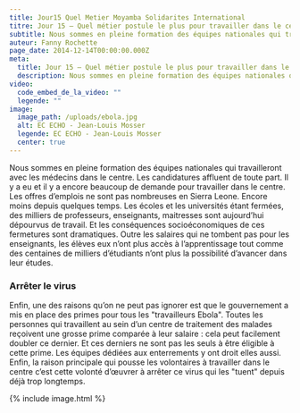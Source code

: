 ```yaml
---
title: Jour15 Quel Metier Moyamba Solidarites International
titre: Jour 15 – Quel métier postule le plus pour travailler dans le centre ?
subtitle: Nous sommes en pleine formation des équipes nationales qui travailleront avec les médecins dans le centre. Les candidatures affluent de toute part...
auteur: Fanny Rochette
page_date: 2014-12-14T00:00:00.000Z
meta:
  title: Jour 15 – Quel métier postule le plus pour travailler dans le centre ?
  description: Nous sommes en pleine formation des équipes nationales qui travailleront avec les médecins dans le centre. Les candidatures affluent de toute part...
video:
  code_embed_de_la_video: ""
  legende: ""
image:
  image_path: /uploads/ebola.jpg
  alt: EC ECHO - Jean-Louis Mosser
  legende: EC ECHO - Jean-Louis Mosser
  center: true
---
```

Nous sommes en pleine formation des &eacute;quipes nationales qui travailleront avec les m&eacute;decins dans le centre. Les candidatures affluent de toute part. Il y a eu et il y a encore beaucoup de demande pour travailler dans le centre. Les offres d’emplois ne sont pas nombreuses en Sierra Leone. Encore moins depuis quelques temps. Les &eacute;coles et les universit&eacute;s &eacute;tant ferm&eacute;es, des milliers de professeurs, enseignants, maitresses sont aujourd’hui d&eacute;pourvus de travail. Et les cons&eacute;quences socio&eacute;conomiques de ces fermetures sont dramatiques. Outre les salaires qui ne tombent pas pour les enseignants, les &eacute;l&egrave;ves eux n’ont plus acc&egrave;s &agrave; l’apprentissage tout comme des centaines de milliers d’&eacute;tudiants n’ont plus la possibilit&eacute; d’avancer dans leur &eacute;tudes.

### Arr&ecirc;ter le virus

Enfin, une des raisons qu’on ne peut pas ignorer est que le gouvernement a mis en place des primes pour tous les "travailleurs Ebola". Toutes les personnes qui travaillent au sein d’un centre de traitement des malades re&ccedil;oivent une grosse prime compar&eacute;e &agrave; leur salaire : cela peut facilement doubler ce dernier. Et ces derniers ne sont pas les seuls &agrave; &ecirc;tre &eacute;ligible &agrave; cette prime. Les &eacute;quipes d&eacute;di&eacute;es aux enterrements y ont droit elles aussi.
Enfin, la raison principale qui pousse les volontaires &agrave; travailler dans le centre c’est cette volont&eacute; d’œuvrer &agrave; arr&ecirc;ter ce virus qui les "tuent" depuis d&eacute;j&agrave; trop longtemps.

{% include image.html %}
